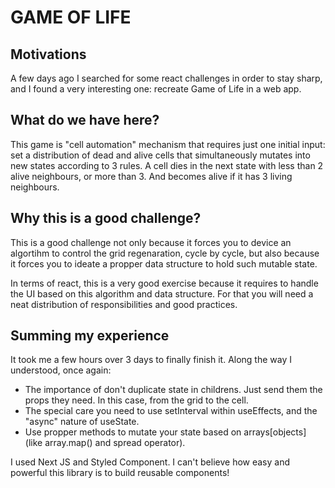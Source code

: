 # GAME OF LIFE

## Motivations
A few days ago I searched for some react challenges in order to stay sharp, and I found a very interesting one: recreate Game of Life in a web app. 

## What do we have here?
This game is "cell automation" mechanism that requires just one initial input: set a distribution of dead and alive cells that simultaneously mutates into new states according to 3 rules. A cell dies in the next state with less than 2 alive neighbours, or more than 3. And becomes alive if it has 3 living neighbours.

## Why this is a good challenge?
This is a good challenge not only because it forces you to device an algortihm to control the grid regenaration, cycle by cycle, but also because it forces you to ideate a propper data structure to hold such mutable state.

In terms of react, this is a very good exercise because it requires to handle the UI based on this algorithm and data structure. For that you will need a neat distribution of responsibilities and good practices. 

## Summing my experience
It took me a few hours over 3 days to finally finish it. Along the way I understood, once again:
- The importance of don't duplicate state in childrens. Just send them the props they need. In this case, from the grid to the cell.
- The special care you need to use setInterval within useEffects, and the "async" nature of useState. 
- Use propper methods to mutate your state based on arrays[objects] (like array.map() and spread operator). 

I used Next JS and Styled Component. I can't believe how easy and powerful this library is to build reusable components! 
